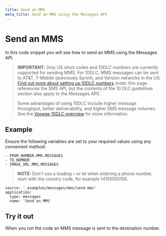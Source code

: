 ```yaml
---
title: Send an MMS
meta_title: Send an MMS using the Messages API
---
```


# Send an MMS

In this code snippet you will see how to send an MMS using the Messages API.

> **IMPORTANT:** Only US short codes and 10DLC numbers are currently supported for sending MMS. For 10DLC, MMS messages can be sent to AT&T, T-Mobile (previously Sprint), and Verizon networks in the US. [Find out more about setting up 10DLC numbers](/messaging/sms/overview#important-10-dlc-guidelines-for-us-customers) (note: this page references the SMS API, but the contents of the 10 DLC guidelines section also apply to the Messages API).
>
> Some advantages of using 10DLC include higher message throughput, better deliverability, and higher SMS message volumes. See the [Vonage 10DLC overview](https://www.vonage.co.uk/communications-apis/sms/features/10dlc/) for more information.

## Example

Ensure the following variables are set to your required values using any convenient method:

```snippet_variables
- FROM_NUMBER.MMS.MESSAGES
- TO_NUMBER
- IMAGE_URL.MMS.MESSAGES
```

> **NOTE:** Don't use a leading `+` or `00` when entering a phone number, start with the country code, for example 14155550105.

```code_snippets
source: '_examples/messages/mms/send-mms'
application:
  type: messages
  name: 'Send an MMS'
```

## Try it out

When you run the code an MMS message is sent to the destination number.
